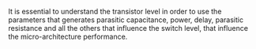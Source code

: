 It is essential to understand the transistor level in order to use the parameters that generates parasitic capacitance, power, delay, parasitic resistance and all the others that influence the switch level, that influence the micro-architecture performance.



